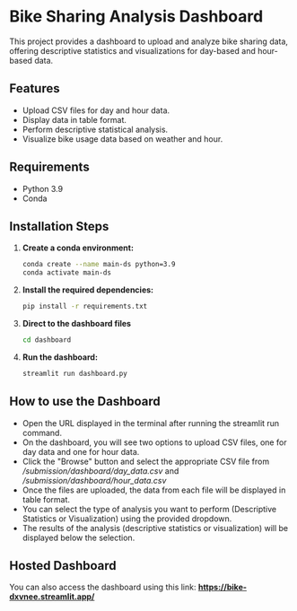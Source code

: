 # Bike Sharing Analysis Dashboard

This project provides a dashboard to upload and analyze bike sharing data, offering descriptive statistics and visualizations for day-based and hour-based data.

## Features 

- Upload CSV files for day and hour data.
- Display data in table format.
- Perform descriptive statistical analysis.
- Visualize bike usage data based on weather and hour.

## Requirements

- Python 3.9
- Conda 

## Installation Steps

1. **Create a conda environment:**

   ```bash
   conda create --name main-ds python=3.9
   conda activate main-ds

2. **Install the required dependencies:**

   ```bash
   pip install -r requirements.txt

3. **Direct to the dashboard files**

   ```bash
   cd dashboard
   
4. **Run the dashboard:**

   ```bash
   streamlit run dashboard.py

## How to use the Dashboard
- Open the URL displayed in the terminal after running the streamlit run command.
- On the dashboard, you will see two options to upload CSV files, one for day data and one for hour data. 
- Click the "Browse" button and select the appropriate CSV file from */submission/dashboard/day_data.csv* and */submission/dashboard/hour_data.csv*
- Once the files are uploaded, the data from each file will be displayed in table format.
- You can select the type of analysis you want to perform (Descriptive Statistics or Visualization) using the provided dropdown.
- The results of the analysis (descriptive statistics or visualization) will be displayed below the selection.

## Hosted Dashboard
You can also access the dashboard using this link: **https://bike-dxvnee.streamlit.app/**


